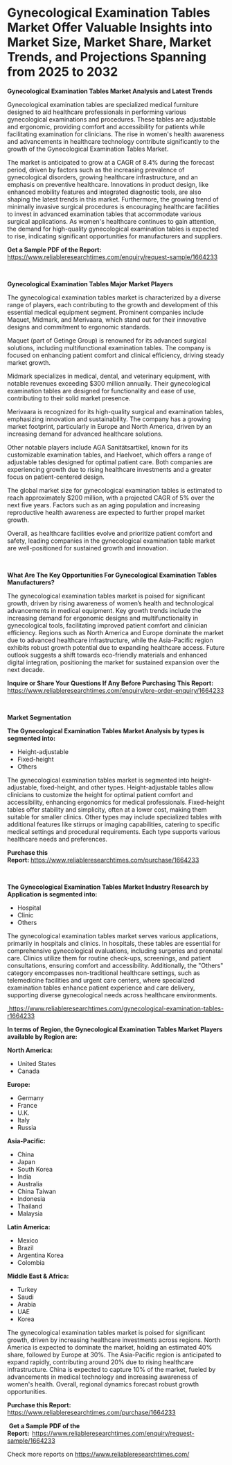 <p><h1>Gynecological Examination Tables Market Offer Valuable Insights into Market Size, Market Share, Market Trends, and Projections Spanning from 2025 to 2032</h1></p><p><strong>Gynecological Examination Tables Market Analysis and Latest Trends</strong></p>
<p><p>Gynecological examination tables are specialized medical furniture designed to aid healthcare professionals in performing various gynecological examinations and procedures. These tables are adjustable and ergonomic, providing comfort and accessibility for patients while facilitating examination for clinicians. The rise in women's health awareness and advancements in healthcare technology contribute significantly to the growth of the Gynecological Examination Tables Market.</p><p>The market is anticipated to grow at a CAGR of 8.4% during the forecast period, driven by factors such as the increasing prevalence of gynecological disorders, growing healthcare infrastructure, and an emphasis on preventive healthcare. Innovations in product design, like enhanced mobility features and integrated diagnostic tools, are also shaping the latest trends in this market. Furthermore, the growing trend of minimally invasive surgical procedures is encouraging healthcare facilities to invest in advanced examination tables that accommodate various surgical applications. As women's healthcare continues to gain attention, the demand for high-quality gynecological examination tables is expected to rise, indicating significant opportunities for manufacturers and suppliers.</p></p>
<p><strong>Get a Sample PDF of the Report:&nbsp;</strong> <a href="https://www.reliableresearchtimes.com/enquiry/request-sample/1664233?utm_campaign=3056&utm_medium=2&utm_source=Github&utm_content=ia&utm_term=23032025&utm_id=gynecological-examination-tables">https://www.reliableresearchtimes.com/enquiry/request-sample/1664233</a></p>
<p>&nbsp;</p>
<p><strong>Gynecological Examination Tables Major Market Players</strong></p>
<p><p>The gynecological examination tables market is characterized by a diverse range of players, each contributing to the growth and development of this essential medical equipment segment. Prominent companies include Maquet, Midmark, and Merivaara, which stand out for their innovative designs and commitment to ergonomic standards.</p><p>Maquet (part of Getinge Group) is renowned for its advanced surgical solutions, including multifunctional examination tables. The company is focused on enhancing patient comfort and clinical efficiency, driving steady market growth.</p><p>Midmark specializes in medical, dental, and veterinary equipment, with notable revenues exceeding $300 million annually. Their gynecological examination tables are designed for functionality and ease of use, contributing to their solid market presence.</p><p>Merivaara is recognized for its high-quality surgical and examination tables, emphasizing innovation and sustainability. The company has a growing market footprint, particularly in Europe and North America, driven by an increasing demand for advanced healthcare solutions.</p><p>Other notable players include AGA Sanitätsartikel, known for its customizable examination tables, and Haelvoet, which offers a range of adjustable tables designed for optimal patient care. Both companies are experiencing growth due to rising healthcare investments and a greater focus on patient-centered design.</p><p>The global market size for gynecological examination tables is estimated to reach approximately $200 million, with a projected CAGR of 5% over the next five years. Factors such as an aging population and increasing reproductive health awareness are expected to further propel market growth.</p><p>Overall, as healthcare facilities evolve and prioritize patient comfort and safety, leading companies in the gynecological examination table market are well-positioned for sustained growth and innovation.</p></p>
<p>&nbsp;</p>
<p><strong>What Are The Key Opportunities For Gynecological Examination Tables Manufacturers?</strong></p>
<p><p>The gynecological examination tables market is poised for significant growth, driven by rising awareness of women’s health and technological advancements in medical equipment. Key growth trends include the increasing demand for ergonomic designs and multifunctionality in gynecological tools, facilitating improved patient comfort and clinician efficiency. Regions such as North America and Europe dominate the market due to advanced healthcare infrastructure, while the Asia-Pacific region exhibits robust growth potential due to expanding healthcare access. Future outlook suggests a shift towards eco-friendly materials and enhanced digital integration, positioning the market for sustained expansion over the next decade.</p></p>
<p><strong>Inquire or Share Your Questions If Any Before Purchasing This Report:</strong> <a href="https://www.reliableresearchtimes.com/enquiry/pre-order-enquiry/1664233?utm_campaign=3056&utm_medium=2&utm_source=Github&utm_content=ia&utm_term=23032025&utm_id=gynecological-examination-tables">https://www.reliableresearchtimes.com/enquiry/pre-order-enquiry/1664233</a></p>
<p>&nbsp;</p>
<p><strong>Market Segmentation</strong></p>
<p><strong>The Gynecological Examination Tables Market Analysis by types is segmented into:</strong></p>
<p><ul><li>Height-adjustable</li><li>Fixed-height</li><li>Others</li></ul></p>
<p><p>The gynecological examination tables market is segmented into height-adjustable, fixed-height, and other types. Height-adjustable tables allow clinicians to customize the height for optimal patient comfort and accessibility, enhancing ergonomics for medical professionals. Fixed-height tables offer stability and simplicity, often at a lower cost, making them suitable for smaller clinics. Other types may include specialized tables with additional features like stirrups or imaging capabilities, catering to specific medical settings and procedural requirements. Each type supports various healthcare needs and preferences.</p></p>
<p><strong>Purchase this Report:&nbsp;</strong><a href="https://www.reliableresearchtimes.com/purchase/1664233?utm_campaign=3056&utm_medium=2&utm_source=Github&utm_content=ia&utm_term=23032025&utm_id=gynecological-examination-tables">https://www.reliableresearchtimes.com/purchase/1664233</a></p>
<p>&nbsp;</p>
<p><strong>The Gynecological Examination Tables Market Industry Research by Application is segmented into:</strong></p>
<p><ul><li>Hospital</li><li>Clinic</li><li>Others</li></ul></p>
<p><p>The gynecological examination tables market serves various applications, primarily in hospitals and clinics. In hospitals, these tables are essential for comprehensive gynecological evaluations, including surgeries and prenatal care. Clinics utilize them for routine check-ups, screenings, and patient consultations, ensuring comfort and accessibility. Additionally, the "Others" category encompasses non-traditional healthcare settings, such as telemedicine facilities and urgent care centers, where specialized examination tables enhance patient experience and care delivery, supporting diverse gynecological needs across healthcare environments.</p></p>
<p><a href="https://www.reliableresearchtimes.com/gynecological-examination-tables-r1664233?utm_campaign=3056&utm_medium=2&utm_source=Github&utm_content=ia&utm_term=23032025&utm_id=gynecological-examination-tables">&nbsp;https://www.reliableresearchtimes.com/gynecological-examination-tables-r1664233</a></p>
<p><strong>In terms of Region, the Gynecological Examination Tables Market Players available by Region are:</strong></p>
<p>
    <p> <strong> North America: </strong>
        <ul>
            <li>United States</li>
            <li>Canada</li>
        </ul>
        </p> 
    <p> <strong> Europe: </strong>
        <ul>
            <li>Germany</li>
            <li>France</li>
            <li>U.K.</li>
            <li>Italy</li>
            <li>Russia</li>
        </ul>
        </p> 
    <p> <strong> Asia-Pacific: </strong>
        <ul>
            <li>China</li>
            <li>Japan</li>
            <li>South Korea</li>
            <li>India</li>
            <li>Australia</li>
            <li>China Taiwan</li>
            <li>Indonesia</li>
            <li>Thailand</li>
            <li>Malaysia</li>
        </ul>
        </p> 
    <p> <strong> Latin America: </strong>
        <ul>
            <li>Mexico</li>
            <li>Brazil</li>
            <li>Argentina Korea</li>
            <li>Colombia</li>
        </ul>
        </p> 
    <p> <strong> Middle East & Africa: </strong>
        <ul>
            <li>Turkey</li>
            <li>Saudi</li>
            <li>Arabia</li>
            <li>UAE</li>
            <li>Korea</li>
        </ul>
    </p>
    </p>
<p><p>The gynecological examination tables market is poised for significant growth, driven by increasing healthcare investments across regions. North America is expected to dominate the market, holding an estimated 40% share, followed by Europe at 30%. The Asia-Pacific region is anticipated to expand rapidly, contributing around 20% due to rising healthcare infrastructure. China is expected to capture 10% of the market, fueled by advancements in medical technology and increasing awareness of women's health. Overall, regional dynamics forecast robust growth opportunities.</p></p>
<p><strong>Purchase this Report: </strong><a href="https://www.reliableresearchtimes.com/purchase/1664233?utm_campaign=3056&utm_medium=2&utm_source=Github&utm_content=ia&utm_term=23032025&utm_id=gynecological-examination-tables">https://www.reliableresearchtimes.com/purchase/1664233</a></p>
<p>&nbsp;<strong>Get a Sample PDF of the Report:&nbsp;&nbsp;</strong><a href="https://www.reliableresearchtimes.com/enquiry/request-sample/1664233?utm_campaign=3056&utm_medium=2&utm_source=Github&utm_content=ia&utm_term=23032025&utm_id=gynecological-examination-tables">https://www.reliableresearchtimes.com/enquiry/request-sample/1664233</a></p>
<p><strong></strong></p>
<p>Check more reports on <a href="https://www.reliableresearchtimes.com/?utm_campaign=3056&utm_medium=2&utm_source=Github&utm_content=ia&utm_term=23032025&utm_id=gynecological-examination-tables">https://www.reliableresearchtimes.com/</a></p>